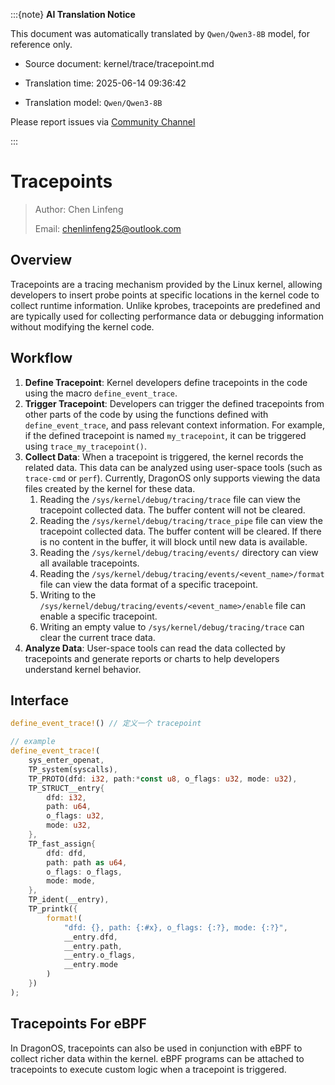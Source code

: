:::{note}
**AI Translation Notice**

This document was automatically translated by `Qwen/Qwen3-8B` model, for reference only.

- Source document: kernel/trace/tracepoint.md

- Translation time: 2025-06-14 09:36:42

- Translation model: `Qwen/Qwen3-8B`

Please report issues via [Community Channel](https://github.com/DragonOS-Community/DragonOS/issues)

:::

# Tracepoints

> Author: Chen Linfeng  
>
> Email: chenlinfeng25@outlook.com

## Overview
Tracepoints are a tracing mechanism provided by the Linux kernel, allowing developers to insert probe points at specific locations in the kernel code to collect runtime information. Unlike kprobes, tracepoints are predefined and are typically used for collecting performance data or debugging information without modifying the kernel code.

## Workflow
1. **Define Tracepoint**: Kernel developers define tracepoints in the code using the macro ``define_event_trace``.
2. **Trigger Tracepoint**: Developers can trigger the defined tracepoints from other parts of the code by using the functions defined with ``define_event_trace``, and pass relevant context information. For example, if the defined tracepoint is named ``my_tracepoint``, it can be triggered using ``trace_my_tracepoint()``.
3. **Collect Data**: When a tracepoint is triggered, the kernel records the related data. This data can be analyzed using user-space tools (such as ``trace-cmd`` or ``perf``). Currently, DragonOS only supports viewing the data files created by the kernel for these data.
    1. Reading the ``/sys/kernel/debug/tracing/trace`` file can view the tracepoint collected data. The buffer content will not be cleared.
    2. Reading the ``/sys/kernel/debug/tracing/trace_pipe`` file can view the tracepoint collected data. The buffer content will be cleared. If there is no content in the buffer, it will block until new data is available.
    3. Reading the ``/sys/kernel/debug/tracing/events/`` directory can view all available tracepoints.
    4. Reading the ``/sys/kernel/debug/tracing/events/<event_name>/format`` file can view the data format of a specific tracepoint.
    5. Writing to the ``/sys/kernel/debug/tracing/events/<event_name>/enable`` file can enable a specific tracepoint.
    6. Writing an empty value to ``/sys/kernel/debug/tracing/trace`` can clear the current trace data.
4. **Analyze Data**: User-space tools can read the data collected by tracepoints and generate reports or charts to help developers understand kernel behavior.

## Interface
```rust
define_event_trace!() // 定义一个 tracepoint
```

```rust
// example
define_event_trace!(
    sys_enter_openat,
    TP_system(syscalls),
    TP_PROTO(dfd: i32, path:*const u8, o_flags: u32, mode: u32),
    TP_STRUCT__entry{
        dfd: i32,
        path: u64,
        o_flags: u32,
        mode: u32,
    },
    TP_fast_assign{
        dfd: dfd,
        path: path as u64,
        o_flags: o_flags,
        mode: mode,
    },
    TP_ident(__entry),
    TP_printk({
        format!(
            "dfd: {}, path: {:#x}, o_flags: {:?}, mode: {:?}",
            __entry.dfd,
            __entry.path,
            __entry.o_flags,
            __entry.mode
        )
    })
);
```

## Tracepoints For eBPF
In DragonOS, tracepoints can also be used in conjunction with eBPF to collect richer data within the kernel. eBPF programs can be attached to tracepoints to execute custom logic when a tracepoint is triggered.
